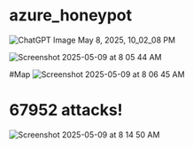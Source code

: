 # azure_honeypot

![ChatGPT Image May 8, 2025, 10_02_08 PM](https://github.com/user-attachments/assets/b6fc55fc-4ea7-4673-8ba6-007c29140ffd)


![Screenshot 2025-05-09 at 8 05 44 AM](https://github.com/user-attachments/assets/4280b953-aff2-41d4-a5c7-f0746c3ac1fe)

#Map
![Screenshot 2025-05-09 at 8 06 45 AM](https://github.com/user-attachments/assets/dabab20b-3e27-4295-afd4-620bd58f93c3)

# 67952 attacks!
![Screenshot 2025-05-09 at 8 14 50 AM](https://github.com/user-attachments/assets/87f44a18-e81f-4bec-b619-d0b48dc3874f)
